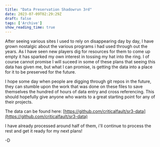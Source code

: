 ```yaml
---
title: "Data Preservation Shadowrun 3rd"
date: 2023-07-09T02:29:29Z
draft: false
tags: ['Archive']
show_reading_time: true
---
```


After seeing various sites I used to rely on disappearing day by day, I have grown nostalgic about the various programs i had used through out the years. As I have seen new players dig for resources for them to come up empty it has sparked my own interest in tossing my hat into the ring. I of course cannot promise I will suceed in some of these plans that seeing this data has given me, but what I can promise, is getting the data into a place for it to be preserved for the future.

I hope some day when people are digging through git repos in the future, they can stumble upon the work that was done on these files to save themselves the hundred of hours of data entry and cross referencing. This should hopefully give anyone who wants to a great starting point for any of their projects.

The data can be found here: [https://github.com/criticalfault/sr3-data](https://github.com/criticalfault/sr3-data)

I have already processed around half of them, i'll continue to process the rest and get it ready for my next plans!

-D